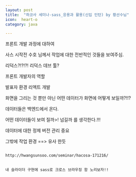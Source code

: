 ```yaml
---
layout: post
title:  "하코사 세미나-sass_응용과 활용(신입 인턴) by 황선수님"
icon:  heart-o
category: java

---
```


프론트 개발 과정에 대하여

사스 시작전 수호 님께서 작업에 대한 전반적인 것들을 보여주심.

리덕스?!?!?! 리덕스 데브 툴? 

프론트 개발자의 역할

발표자 환경 리엑트 개발

화면을 그리는 것 뿐만 아닌 어떤 데이터가 화면에 어떻게 보일까?!!?

데이터들은 백엔드에서 온다.

어떤 데이터들이 보여 질까>! 넘길까 를 생각한다.!!!



데이터에 대한 정제
버전 관리 중요

그밖에 작업 환경 ==> 유사 한듯



~~~~~~~~~~~~~~~~~~~~~~~~~~~~~~~~~~~~

http://hwangsunsoo.com/seminar/hacosa-171216/


내 슬라이더 구현에 sass로 크로스 브라우징 함 노리보자!!













 